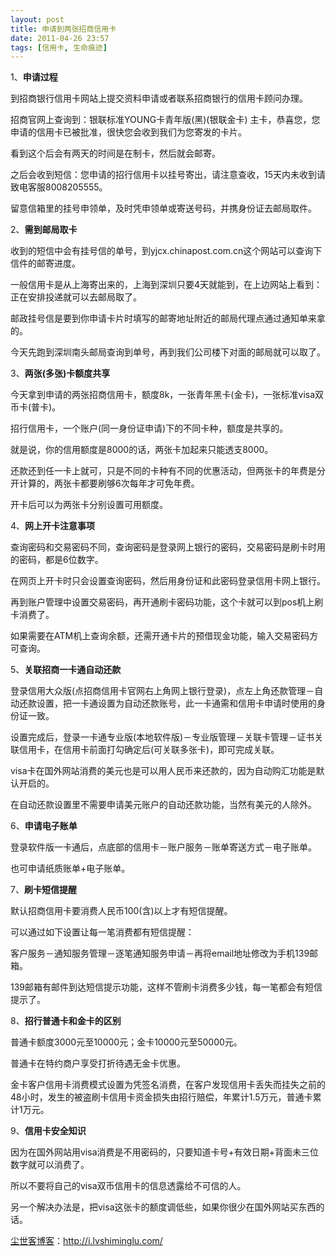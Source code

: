 ```yaml
---
layout: post
title: 申请到两张招商信用卡
date: 2011-04-26 23:57
tags: [信用卡, 生命痕迹]
---
```

1、<strong>申请过程</strong>

到招商银行信用卡网站上提交资料申请或者联系招商银行的信用卡顾问办理。

招商官网上查询到：银联标准YOUNG卡青年版(黑)(银联金卡) 主卡，恭喜您，您申请的信用卡已被批准，很快您会收到我们为您寄发的卡片。

看到这个后会有两天的时间是在制卡，然后就会邮寄。

之后会收到短信：您申请的招行信用卡以挂号寄出，请注意查收，15天内未收到请致电客服8008205555。

留意信箱里的挂号申领单，及时凭申领单或寄送号码，并携身份证去邮局取件。

2、<strong>需到邮局取卡</strong>

收到的短信中会有挂号信的单号，到yjcx.chinapost.com.cn这个网站可以查询下信件的邮寄进度。

一般信用卡是从上海寄出来的，上海到深圳只要4天就能到，在上边网站上看到： 正在安排投递就可以去邮局取了。

邮政挂号信是要到你申请卡片时填写的邮寄地址附近的邮局代理点通过通知单来拿的。

今天先跑到深圳南头邮局查询到单号，再到我们公司楼下对面的邮局就可以取了。

3、<strong>两张(多张)卡额度共享</strong>

今天拿到申请的两张招商信用卡，额度8k，一张青年黑卡(金卡)，一张标准visa双币卡(普卡)。

招行信用卡，一个账户(同一身份证申请)下的不同卡种，额度是共享的。

就是说，你的信用额度是8000的话，两张卡加起来只能透支8000。

还款还到任一卡上就可，只是不同的卡种有不同的优惠活动，但两张卡的年费是分开计算的，两张卡都要刷够6次每年才可免年费。

开卡后可以为两张卡分别设置可用额度。

4、<strong>网上开卡注意事项</strong>

查询密码和交易密码不同，查询密码是登录网上银行的密码，交易密码是刷卡时用的密码，都是6位数字。

在网页上开卡时只会设置查询密码，然后用身份证和此密码登录信用卡网上银行。

再到账户管理中设置交易密码，再开通刷卡密码功能，这个卡就可以到pos机上刷卡消费了。

如果需要在ATM机上查询余额，还需开通卡片的预借现金功能，输入交易密码方可查询。

5、<strong>关联招商一卡通自动还款</strong>

登录信用大众版(点招商信用卡官网右上角网上银行登录)，点左上角还款管理－自动还款设置，把一卡通设置为自动还款账号，此一卡通需和信用卡申请时使用的身份证一致。

设置完成后，登录一卡通专业版(本地软件版)－专业版管理－关联卡管理－证书关联信用卡，在信用卡前面打勾确定后(可关联多张卡)，即可完成关联。

visa卡在国外网站消费的美元也是可以用人民币来还款的，因为自动购汇功能是默认开启的。

在自动还款设置里不需要申请美元账户的自动还款功能，当然有美元的人除外。

6、<strong>申请电子账单</strong>

登录软件版一卡通后，点底部的信用卡－账户服务－账单寄送方式－电子账单。

也可申请纸质账单+电子账单。

7、<strong>刷卡短信提醒</strong>

默认招商信用卡要消费人民币100(含)以上才有短信提醒。

可以通过如下设置让每一笔消费都有短信提醒：

客户服务－通知服务管理－逐笔通知服务申请－再将email地址修改为手机139邮箱。

139邮箱有邮件到达短信提示功能，这样不管刷卡消费多少钱，每一笔都会有短信提示了。

8、<strong>招行普通卡和金卡的区别</strong>

普通卡额度3000元至10000元；金卡10000元至50000元。

普通卡在特约商户享受打折待遇无金卡优惠。

金卡客户信用卡消费模式设置为凭签名消费，在客户发现信用卡丢失而挂失之前的48小时，发生的被盗刷卡信用卡资金损失由招行赔偿，年累计1.5万元，普通卡累计1万元。

9、<strong>信用卡安全知识</strong>

因为在国外网站用visa消费是不用密码的，只要知道卡号+有效日期+背面未三位数字就可以消费了。

所以不要将自己的visa双币信用卡的信息透露给不可信的人。

另一个解决办法是，把visa这张卡的额度调低些，如果你很少在国外网站买东西的话。

<a href="http://i.lvshiminglu.com/">尘世客博客</a>：<a href="http://i.lvshiminglu.com/">http://i.lvshiminglu.com/</a>

